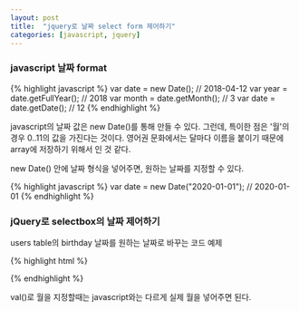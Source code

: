```yaml
---
layout: post
title:  "jquery로 날짜 select form 제어하기"
categories: [javascript, jquery]
---
```


### javascript 날짜 format

{% highlight javascript %}
var date = new Date();			// 2018-04-12
var year = date.getFullYear();  // 2018
var month = date.getMonth();    // 3
var date = date.getDate();      // 12
{% endhighlight %}

javascript의 날짜 값은 new Date()를 통해 만들 수 있다.
그런데, 특이한 점은 '월'의 경우 0..11의 값을 가진다는 것이다.
영어권 문화에서는 달마다 이름을 붙이기 때문에 array에 저장하기 위해서 인 것 같다.
<br>

new Date() 안에 날짜 형식을 넣어주면, 원하는 날짜를 지정할 수 있다.

{% highlight javascript %}
var date = new Date("2020-01-01");
// 2020-01-01
{% endhighlight %}

### jQuery로 selectbox의 날짜 제어하기

users table의 birthday 날짜를 원하는 날짜로 바꾸는 코드 예제

{% highlight html %}
<script>
    // 2016-09-03
    $("#user_birthday_1i").val("2016");
    $("#user_birthday_2i").val("9");
    $("#user_birthday_3i").val("3");
</script>
{% endhighlight %}

val()로 월을 지정할때는 javascript와는 다르게 실제 월을 넣어주면 된다.